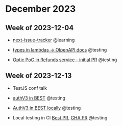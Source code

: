 # December 2023

## Week of 2023-12-04

* [next-issue-tracker](https://github.com/muratkeremozcan/next-issue-tracker) @learning

* [types in lambdas -> OIpenAPI docs](https://github.com/muratkeremozcan/aws-cdk-in-practice/pull/19/files ) @testing

* [Optic PoC in Refunds service - initial PR](https://github.com/helloextend/refunds-service/pull/394) @testing

## Week of 2023-12-13

* TestJS conf talk

* [authV3 in BEST](https://github.com/helloextend/backend-service-template/pull/890) @testing

* [AuthV3 in BEST locally](https://github.com/helloextend/backend-service-template/pull/892) @testing

* Local testing in CI [Best PR](https://github.com/helloextend/backend-service-template/pull/899), [GHA PR](https://github.com/helloextend/gha-reusable-workflows/pull/599) @testing





